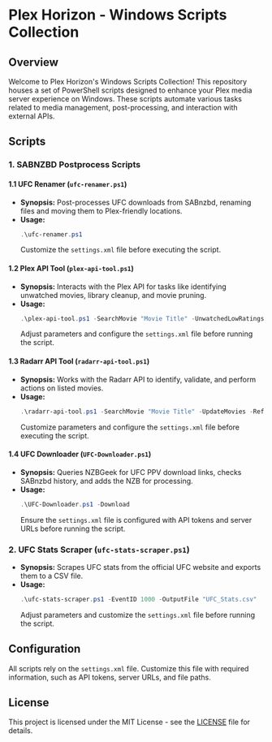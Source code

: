 # Plex Horizon - Windows Scripts Collection

## Overview

Welcome to Plex Horizon's Windows Scripts Collection! This repository houses a set of PowerShell scripts designed to enhance your Plex media server experience on Windows. These scripts automate various tasks related to media management, post-processing, and interaction with external APIs.

## Scripts

### 1. SABNZBD Postprocess Scripts

#### 1.1 UFC Renamer (`ufc-renamer.ps1`)

- **Synopsis:** Post-processes UFC downloads from SABnzbd, renaming files and moving them to Plex-friendly locations.
- **Usage:**
  ```powershell
  .\ufc-renamer.ps1
  ```
  Customize the `settings.xml` file before executing the script.

#### 1.2 Plex API Tool (`plex-api-tool.ps1`)

- **Synopsis:** Interacts with the Plex API for tasks like identifying unwatched movies, library cleanup, and movie pruning.
- **Usage:**
  ```powershell
  .\plex-api-tool.ps1 -SearchMovie "Movie Title" -UnwatchedLowRatings -UnwatchedOldTimey -CleanupReview -PruneMoviesJob -AllUnwatched
  ```
  Adjust parameters and configure the `settings.xml` file before running the script.

#### 1.3 Radarr API Tool (`radarr-api-tool.ps1`)

- **Synopsis:** Works with the Radarr API to identify, validate, and perform actions on listed movies.
- **Usage:**
  ```powershell
  .\radarr-api-tool.ps1 -SearchMovie "Movie Title" -UpdateMovies -RefreshAllMovies -MarksMovies -ChristinasMovies -TimsMovies -ShowUnmonitoredMovies -DeleteUnMonitored -NZBGeekTrendingMovies
  ```
  Customize parameters and configure the `settings.xml` file before executing the script.

#### 1.4 UFC Downloader (`UFC-Downloader.ps1`)

- **Synopsis:** Queries NZBGeek for UFC PPV download links, checks SABnzbd history, and adds the NZB for processing.
- **Usage:**
  ```powershell
  .\UFC-Downloader.ps1 -Download
  ```
  Ensure the `settings.xml` file is configured with API tokens and server URLs before running the script.

### 2. UFC Stats Scraper (`ufc-stats-scraper.ps1`)

- **Synopsis:** Scrapes UFC stats from the official UFC website and exports them to a CSV file.
- **Usage:**
  ```powershell
  .\ufc-stats-scraper.ps1 -EventID 1000 -OutputFile "UFC_Stats.csv"
  ```
  Adjust parameters and customize the `settings.xml` file before running the script.

## Configuration

All scripts rely on the `settings.xml` file. Customize this file with required information, such as API tokens, server URLs, and file paths.

## License

This project is licensed under the MIT License - see the [LICENSE](LICENSE) file for details.